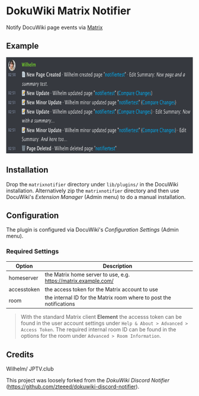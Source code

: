 # DokuWiki Matrix Notifier
Notify DocuWiki page events via [Matrix](https://matrix.org/)

## Example

<img width="780" height="259" src="https://raw.githubusercontent.com/TurtleWilly/dokuwiki-matrix-notifier/master/documentation/example.png">

## Installation

Drop the `matrixnotifier` directory under `lib/plugins/` in the DocuWiki installation. Alternatively zip the `matrixnotifier` directory and then use DocuWiki's *Extension Manager* (Admin menu) to do a manual installation.

## Configuration

The plugin is configured via DocuWiki's *Configuration Settings* (Admin menu).

### Required Settings

Option | Description
------ | -----------
homeserver | the Matrix home server to use, e.g. https://matrix.example.com/
accesstoken | the access token for the Matrix account to use
room | the internal ID for the Matrix room where to post the notifications

> With the standard Matrix client **Element** the accesss token can be found in the user account settings under `Help & About > Advanced > Access Token`. The required internal room ID can be found in the options for the room under `Advanced > Room Information`.

## Credits

Wilhelm/ JPTV.club

This project was loosely forked from the *DokuWiki Discord Notifier* (https://github.com/zteeed/dokuwiki-discord-notifier).
